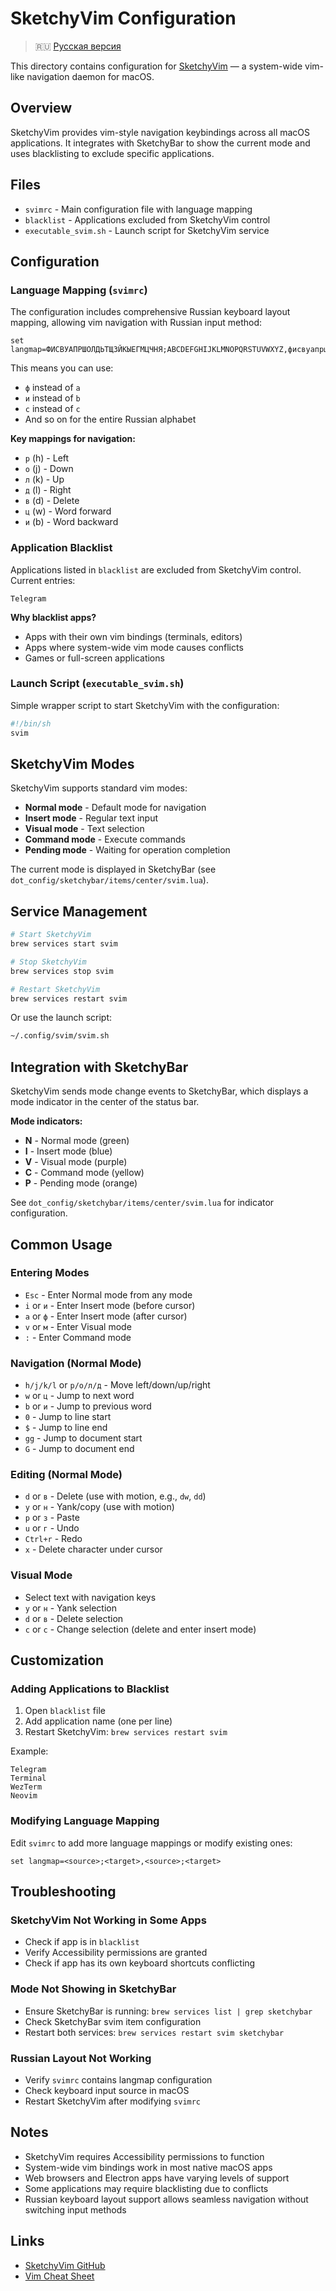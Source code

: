 # SketchyVim Configuration

> 🇷🇺 [Русская версия](README.ru.md)

This directory contains configuration for [SketchyVim](https://github.com/FelixKratz/SketchyVim) — a system-wide vim-like navigation daemon for macOS.

## Overview

SketchyVim provides vim-style navigation keybindings across all macOS applications. It integrates with SketchyBar to show the current mode and uses blacklisting to exclude specific applications.

## Files

- `svimrc` - Main configuration file with language mapping
- `blacklist` - Applications excluded from SketchyVim control
- `executable_svim.sh` - Launch script for SketchyVim service

## Configuration

### Language Mapping (`svimrc`)

The configuration includes comprehensive Russian keyboard layout mapping, allowing vim navigation with Russian input method:

```vim
set langmap=ФИСВУАПРШОЛДЬТЩЗЙКЫЕГМЦЧНЯ;ABCDEFGHIJKLMNOPQRSTUVWXYZ,фисвуапршолдьтщзйкыегмцчня;abcdefghijklmnopqrstuvwxyz
```

This means you can use:
- `ф` instead of `a`
- `и` instead of `b`
- `с` instead of `c`
- And so on for the entire Russian alphabet

**Key mappings for navigation:**
- `р` (h) - Left
- `о` (j) - Down
- `л` (k) - Up
- `д` (l) - Right
- `в` (d) - Delete
- `ц` (w) - Word forward
- `и` (b) - Word backward

### Application Blacklist

Applications listed in `blacklist` are excluded from SketchyVim control. Current entries:

```
Telegram
```

**Why blacklist apps?**
- Apps with their own vim bindings (terminals, editors)
- Apps where system-wide vim mode causes conflicts
- Games or full-screen applications

### Launch Script (`executable_svim.sh`)

Simple wrapper script to start SketchyVim with the configuration:

```bash
#!/bin/sh
svim
```

## SketchyVim Modes

SketchyVim supports standard vim modes:

- **Normal mode** - Default mode for navigation
- **Insert mode** - Regular text input
- **Visual mode** - Text selection
- **Command mode** - Execute commands
- **Pending mode** - Waiting for operation completion

The current mode is displayed in SketchyBar (see `dot_config/sketchybar/items/center/svim.lua`).

## Service Management

```bash
# Start SketchyVim
brew services start svim

# Stop SketchyVim
brew services stop svim

# Restart SketchyVim
brew services restart svim
```

Or use the launch script:
```bash
~/.config/svim/svim.sh
```

## Integration with SketchyBar

SketchyVim sends mode change events to SketchyBar, which displays a mode indicator in the center of the status bar.

**Mode indicators:**
- **N** - Normal mode (green)
- **I** - Insert mode (blue)
- **V** - Visual mode (purple)
- **C** - Command mode (yellow)
- **P** - Pending mode (orange)

See `dot_config/sketchybar/items/center/svim.lua` for indicator configuration.

## Common Usage

### Entering Modes

- `Esc` - Enter Normal mode from any mode
- `i` or `и` - Enter Insert mode (before cursor)
- `a` or `ф` - Enter Insert mode (after cursor)
- `v` or `м` - Enter Visual mode
- `:` - Enter Command mode

### Navigation (Normal Mode)

- `h/j/k/l` or `р/о/л/д` - Move left/down/up/right
- `w` or `ц` - Jump to next word
- `b` or `и` - Jump to previous word
- `0` - Jump to line start
- `$` - Jump to line end
- `gg` - Jump to document start
- `G` - Jump to document end

### Editing (Normal Mode)

- `d` or `в` - Delete (use with motion, e.g., `dw`, `dd`)
- `y` or `н` - Yank/copy (use with motion)
- `p` or `з` - Paste
- `u` or `г` - Undo
- `Ctrl+r` - Redo
- `x` - Delete character under cursor

### Visual Mode

- Select text with navigation keys
- `y` or `н` - Yank selection
- `d` or `в` - Delete selection
- `c` or `с` - Change selection (delete and enter insert mode)

## Customization

### Adding Applications to Blacklist

1. Open `blacklist` file
2. Add application name (one per line)
3. Restart SketchyVim: `brew services restart svim`

Example:
```
Telegram
Terminal
WezTerm
Neovim
```

### Modifying Language Mapping

Edit `svimrc` to add more language mappings or modify existing ones:

```vim
set langmap=<source>;<target>,<source>;<target>
```

## Troubleshooting

### SketchyVim Not Working in Some Apps

- Check if app is in `blacklist`
- Verify Accessibility permissions are granted
- Check if app has its own keyboard shortcuts conflicting

### Mode Not Showing in SketchyBar

- Ensure SketchyBar is running: `brew services list | grep sketchybar`
- Check SketchyBar svim item configuration
- Restart both services: `brew services restart svim sketchybar`

### Russian Layout Not Working

- Verify `svimrc` contains langmap configuration
- Check keyboard input source in macOS
- Restart SketchyVim after modifying `svimrc`

## Notes

- SketchyVim requires Accessibility permissions to function
- System-wide vim bindings work in most native macOS apps
- Web browsers and Electron apps have varying levels of support
- Some applications may require blacklisting due to conflicts
- Russian keyboard layout support allows seamless navigation without switching input methods

## Links

- [SketchyVim GitHub](https://github.com/FelixKratz/SketchyVim)
- [Vim Cheat Sheet](https://vim.rtorr.com/)
